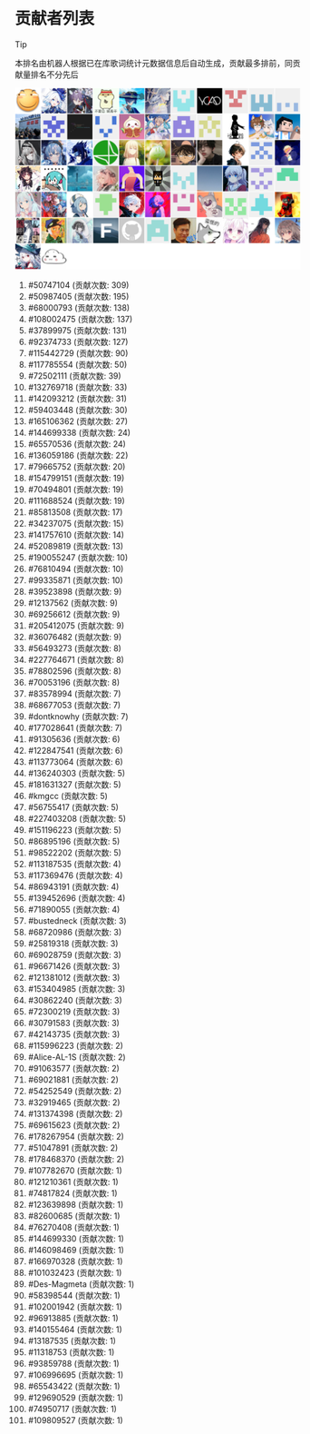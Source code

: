 # 贡献者列表

> [!TIP]
> 本排名由机器人根据已在库歌词统计元数据信息后自动生成，贡献最多排前，同贡献量排名不分先后

![贡献者头像画廊](./CONTRIBUTORS.svg)

1. #50747104 (贡献次数: 309)
2. #50987405 (贡献次数: 195)
3. #68000793 (贡献次数: 138)
4. #108002475 (贡献次数: 137)
5. #37899975 (贡献次数: 131)
6. #92374733 (贡献次数: 127)
7. #115442729 (贡献次数: 90)
8. #117785554 (贡献次数: 50)
9. #72502111 (贡献次数: 39)
10. #132769718 (贡献次数: 33)
11. #142093212 (贡献次数: 31)
12. #59403448 (贡献次数: 30)
13. #165106362 (贡献次数: 27)
14. #144699338 (贡献次数: 24)
15. #65570536 (贡献次数: 24)
16. #136059186 (贡献次数: 22)
17. #79665752 (贡献次数: 20)
18. #154799151 (贡献次数: 19)
19. #70494801 (贡献次数: 19)
20. #111688524 (贡献次数: 19)
21. #85813508 (贡献次数: 17)
22. #34237075 (贡献次数: 15)
23. #141757610 (贡献次数: 14)
24. #52089819 (贡献次数: 13)
25. #190055247 (贡献次数: 10)
26. #76810494 (贡献次数: 10)
27. #99335871 (贡献次数: 10)
28. #39523898 (贡献次数: 9)
29. #12137562 (贡献次数: 9)
30. #69256612 (贡献次数: 9)
31. #205412075 (贡献次数: 9)
32. #36076482 (贡献次数: 9)
33. #56493273 (贡献次数: 8)
34. #227764671 (贡献次数: 8)
35. #78802596 (贡献次数: 8)
36. #70053196 (贡献次数: 8)
37. #83578994 (贡献次数: 7)
38. #68677053 (贡献次数: 7)
39. #dontknowhy (贡献次数: 7)
40. #177028641 (贡献次数: 7)
41. #91305636 (贡献次数: 6)
42. #122847541 (贡献次数: 6)
43. #113773064 (贡献次数: 6)
44. #136240303 (贡献次数: 5)
45. #181631327 (贡献次数: 5)
46. #kmgcc (贡献次数: 5)
47. #56755417 (贡献次数: 5)
48. #227403208 (贡献次数: 5)
49. #151196223 (贡献次数: 5)
50. #86895196 (贡献次数: 5)
51. #98522202 (贡献次数: 5)
52. #113187535 (贡献次数: 4)
53. #117369476 (贡献次数: 4)
54. #86943191 (贡献次数: 4)
55. #139452696 (贡献次数: 4)
56. #71890055 (贡献次数: 4)
57. #bustedneck (贡献次数: 3)
58. #68720986 (贡献次数: 3)
59. #25819318 (贡献次数: 3)
60. #69028759 (贡献次数: 3)
61. #96671426 (贡献次数: 3)
62. #121381012 (贡献次数: 3)
63. #153404985 (贡献次数: 3)
64. #30862240 (贡献次数: 3)
65. #72300219 (贡献次数: 3)
66. #30791583 (贡献次数: 3)
67. #42143735 (贡献次数: 3)
68. #115996223 (贡献次数: 2)
69. #Alice-AL-1S (贡献次数: 2)
70. #91063577 (贡献次数: 2)
71. #69021881 (贡献次数: 2)
72. #54252549 (贡献次数: 2)
73. #32919465 (贡献次数: 2)
74. #131374398 (贡献次数: 2)
75. #69615623 (贡献次数: 2)
76. #178267954 (贡献次数: 2)
77. #51047891 (贡献次数: 2)
78. #178468370 (贡献次数: 2)
79. #107782670 (贡献次数: 1)
80. #121210361 (贡献次数: 1)
81. #74817824 (贡献次数: 1)
82. #123639898 (贡献次数: 1)
83. #82600685 (贡献次数: 1)
84. #76270408 (贡献次数: 1)
85. #144699330 (贡献次数: 1)
86. #146098469 (贡献次数: 1)
87. #166970328 (贡献次数: 1)
88. #101032423 (贡献次数: 1)
89. #Des-Magmeta (贡献次数: 1)
90. #58398544 (贡献次数: 1)
91. #102001942 (贡献次数: 1)
92. #96913885 (贡献次数: 1)
93. #140155464 (贡献次数: 1)
94. #13187535 (贡献次数: 1)
95. #11318753 (贡献次数: 1)
96. #93859788 (贡献次数: 1)
97. #106996695 (贡献次数: 1)
98. #65543422 (贡献次数: 1)
99. #129690529 (贡献次数: 1)
100. #74950717 (贡献次数: 1)
101. #109809527 (贡献次数: 1)
